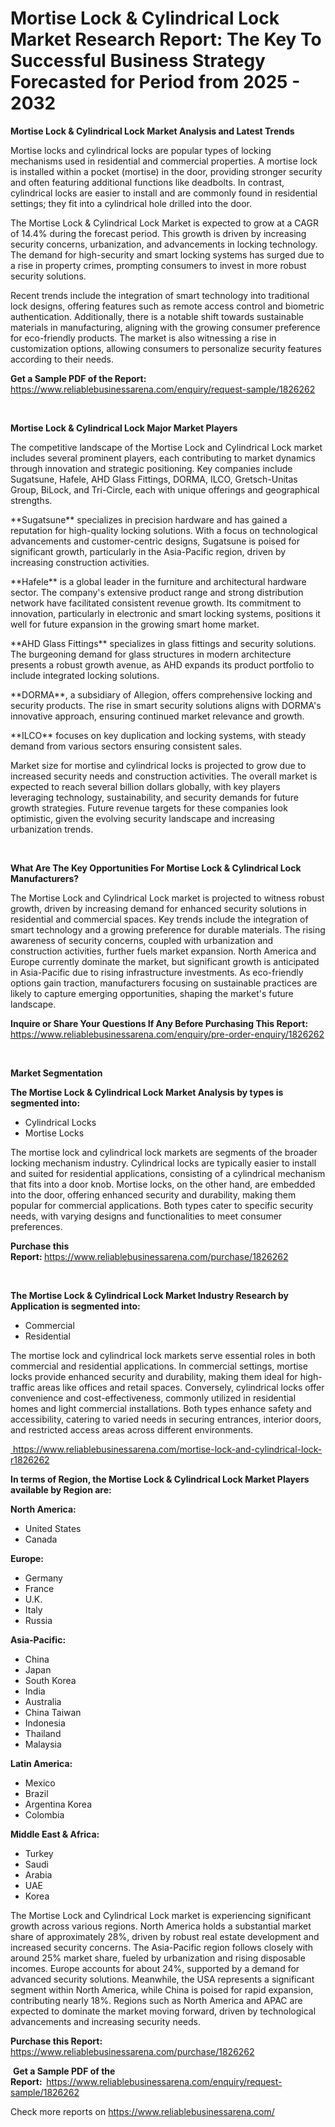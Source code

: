<p><h1>Mortise Lock & Cylindrical Lock Market Research Report: The Key To Successful Business Strategy Forecasted for Period from 2025 - 2032</h1></p><p><strong>Mortise Lock & Cylindrical Lock Market Analysis and Latest Trends</strong></p>
<p><p>Mortise locks and cylindrical locks are popular types of locking mechanisms used in residential and commercial properties. A mortise lock is installed within a pocket (mortise) in the door, providing stronger security and often featuring additional functions like deadbolts. In contrast, cylindrical locks are easier to install and are commonly found in residential settings; they fit into a cylindrical hole drilled into the door.</p><p>The Mortise Lock & Cylindrical Lock Market is expected to grow at a CAGR of 14.4% during the forecast period. This growth is driven by increasing security concerns, urbanization, and advancements in locking technology. The demand for high-security and smart locking systems has surged due to a rise in property crimes, prompting consumers to invest in more robust security solutions. </p><p>Recent trends include the integration of smart technology into traditional lock designs, offering features such as remote access control and biometric authentication. Additionally, there is a notable shift towards sustainable materials in manufacturing, aligning with the growing consumer preference for eco-friendly products. The market is also witnessing a rise in customization options, allowing consumers to personalize security features according to their needs.</p></p>
<p><strong>Get a Sample PDF of the Report:&nbsp;</strong> <a href="https://www.reliablebusinessarena.com/enquiry/request-sample/1826262?utm_campaign=2626&utm_medium=2&utm_source=Github&utm_content=ia&utm_term=28022025&utm_id=mortise-lock-cylindrical-lock">https://www.reliablebusinessarena.com/enquiry/request-sample/1826262</a></p>
<p>&nbsp;</p>
<p><strong>Mortise Lock & Cylindrical Lock Major Market Players</strong></p>
<p><p>The competitive landscape of the Mortise Lock and Cylindrical Lock market includes several prominent players, each contributing to market dynamics through innovation and strategic positioning. Key companies include Sugatsune, Hafele, AHD Glass Fittings, DORMA, ILCO, Gretsch-Unitas Group, BiLock, and Tri-Circle, each with unique offerings and geographical strengths.</p><p>**Sugatsune** specializes in precision hardware and has gained a reputation for high-quality locking solutions. With a focus on technological advancements and customer-centric designs, Sugatsune is poised for significant growth, particularly in the Asia-Pacific region, driven by increasing construction activities.</p><p>**Hafele** is a global leader in the furniture and architectural hardware sector. The company's extensive product range and strong distribution network have facilitated consistent revenue growth. Its commitment to innovation, particularly in electronic and smart locking systems, positions it well for future expansion in the growing smart home market.</p><p>**AHD Glass Fittings** specializes in glass fittings and security solutions. The burgeoning demand for glass structures in modern architecture presents a robust growth avenue, as AHD expands its product portfolio to include integrated locking solutions.</p><p>**DORMA**, a subsidiary of Allegion, offers comprehensive locking and security products. The rise in smart security solutions aligns with DORMA's innovative approach, ensuring continued market relevance and growth.</p><p>**ILCO** focuses on key duplication and locking systems, with steady demand from various sectors ensuring consistent sales. </p><p>Market size for mortise and cylindrical locks is projected to grow due to increased security needs and construction activities. The overall market is expected to reach several billion dollars globally, with key players leveraging technology, sustainability, and security demands for future growth strategies. Future revenue targets for these companies look optimistic, given the evolving security landscape and increasing urbanization trends.</p></p>
<p>&nbsp;</p>
<p><strong>What Are The Key Opportunities For Mortise Lock & Cylindrical Lock Manufacturers?</strong></p>
<p><p>The Mortise Lock and Cylindrical Lock market is projected to witness robust growth, driven by increasing demand for enhanced security solutions in residential and commercial spaces. Key trends include the integration of smart technology and a growing preference for durable materials. The rising awareness of security concerns, coupled with urbanization and construction activities, further fuels market expansion. North America and Europe currently dominate the market, but significant growth is anticipated in Asia-Pacific due to rising infrastructure investments. As eco-friendly options gain traction, manufacturers focusing on sustainable practices are likely to capture emerging opportunities, shaping the market's future landscape.</p></p>
<p><strong>Inquire or Share Your Questions If Any Before Purchasing This Report:</strong> <a href="https://www.reliablebusinessarena.com/enquiry/pre-order-enquiry/1826262?utm_campaign=2626&utm_medium=2&utm_source=Github&utm_content=ia&utm_term=28022025&utm_id=mortise-lock-cylindrical-lock">https://www.reliablebusinessarena.com/enquiry/pre-order-enquiry/1826262</a></p>
<p>&nbsp;</p>
<p><strong>Market Segmentation</strong></p>
<p><strong>The Mortise Lock & Cylindrical Lock Market Analysis by types is segmented into:</strong></p>
<p><ul><li>Cylindrical Locks</li><li>Mortise Locks</li></ul></p>
<p><p>The mortise lock and cylindrical lock markets are segments of the broader locking mechanism industry. Cylindrical locks are typically easier to install and suited for residential applications, consisting of a cylindrical mechanism that fits into a door knob. Mortise locks, on the other hand, are embedded into the door, offering enhanced security and durability, making them popular for commercial applications. Both types cater to specific security needs, with varying designs and functionalities to meet consumer preferences.</p></p>
<p><strong>Purchase this Report:&nbsp;</strong><a href="https://www.reliablebusinessarena.com/purchase/1826262?utm_campaign=2626&utm_medium=2&utm_source=Github&utm_content=ia&utm_term=28022025&utm_id=mortise-lock-cylindrical-lock">https://www.reliablebusinessarena.com/purchase/1826262</a></p>
<p>&nbsp;</p>
<p><strong>The Mortise Lock & Cylindrical Lock Market Industry Research by Application is segmented into:</strong></p>
<p><ul><li>Commercial</li><li>Residential</li></ul></p>
<p><p>The mortise lock and cylindrical lock markets serve essential roles in both commercial and residential applications. In commercial settings, mortise locks provide enhanced security and durability, making them ideal for high-traffic areas like offices and retail spaces. Conversely, cylindrical locks offer convenience and cost-effectiveness, commonly utilized in residential homes and light commercial installations. Both types enhance safety and accessibility, catering to varied needs in securing entrances, interior doors, and restricted access areas across different environments.</p></p>
<p><a href="https://www.reliablebusinessarena.com/mortise-lock-and-cylindrical-lock-r1826262?utm_campaign=2626&utm_medium=2&utm_source=Github&utm_content=ia&utm_term=28022025&utm_id=mortise-lock-cylindrical-lock">&nbsp;https://www.reliablebusinessarena.com/mortise-lock-and-cylindrical-lock-r1826262</a></p>
<p><strong>In terms of Region, the Mortise Lock & Cylindrical Lock Market Players available by Region are:</strong></p>
<p>
    <p> <strong> North America: </strong>
        <ul>
            <li>United States</li>
            <li>Canada</li>
        </ul>
        </p> 
    <p> <strong> Europe: </strong>
        <ul>
            <li>Germany</li>
            <li>France</li>
            <li>U.K.</li>
            <li>Italy</li>
            <li>Russia</li>
        </ul>
        </p> 
    <p> <strong> Asia-Pacific: </strong>
        <ul>
            <li>China</li>
            <li>Japan</li>
            <li>South Korea</li>
            <li>India</li>
            <li>Australia</li>
            <li>China Taiwan</li>
            <li>Indonesia</li>
            <li>Thailand</li>
            <li>Malaysia</li>
        </ul>
        </p> 
    <p> <strong> Latin America: </strong>
        <ul>
            <li>Mexico</li>
            <li>Brazil</li>
            <li>Argentina Korea</li>
            <li>Colombia</li>
        </ul>
        </p> 
    <p> <strong> Middle East & Africa: </strong>
        <ul>
            <li>Turkey</li>
            <li>Saudi</li>
            <li>Arabia</li>
            <li>UAE</li>
            <li>Korea</li>
        </ul>
    </p>
    </p>
<p><p>The Mortise Lock and Cylindrical Lock market is experiencing significant growth across various regions. North America holds a substantial market share of approximately 28%, driven by robust real estate development and increased security concerns. The Asia-Pacific region follows closely with around 25% market share, fueled by urbanization and rising disposable incomes. Europe accounts for about 24%, supported by a demand for advanced security solutions. Meanwhile, the USA represents a significant segment within North America, while China is poised for rapid expansion, contributing nearly 18%. Regions such as North America and APAC are expected to dominate the market moving forward, driven by technological advancements and increasing security needs.</p></p>
<p><strong>Purchase this Report: </strong><a href="https://www.reliablebusinessarena.com/purchase/1826262?utm_campaign=2626&utm_medium=2&utm_source=Github&utm_content=ia&utm_term=28022025&utm_id=mortise-lock-cylindrical-lock">https://www.reliablebusinessarena.com/purchase/1826262</a></p>
<p>&nbsp;<strong>Get a Sample PDF of the Report:&nbsp;&nbsp;</strong><a href="https://www.reliablebusinessarena.com/enquiry/request-sample/1826262?utm_campaign=2626&utm_medium=2&utm_source=Github&utm_content=ia&utm_term=28022025&utm_id=mortise-lock-cylindrical-lock">https://www.reliablebusinessarena.com/enquiry/request-sample/1826262</a></p>
<p><strong></strong></p>
<p>Check more reports on <a href="https://www.reliablebusinessarena.com/?utm_campaign=2626&utm_medium=2&utm_source=Github&utm_content=ia&utm_term=28022025&utm_id=mortise-lock-cylindrical-lock">https://www.reliablebusinessarena.com/</a></p>